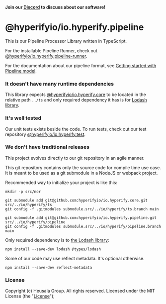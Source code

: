 **Join our [Discord](https://discord.gg/UBTrHxA78f) to discuss about our software!**

# @hyperifyio/io.hyperify.pipeline

This is our Pipeline Processor Library written in TypeScript.

For the installable Pipeline Runner, check out [@hyperifyio/io.hyperify.pipeline-runner](https://github.com/hyperifyio/io.hyperify.pipeline-runner).

For the documentation about our pipeline format, see [Getting started with Pipeline model](https://www.sendanor.com/pipelines/model/).

### It doesn't have many runtime dependencies

This library expects [@hyperifyio/io.hyperify.core](https://github.com/hyperifyio/io.hyperify.core) to be located 
in the relative path `../ts` and only required dependency it has is for [Lodash 
library](https://lodash.com/).

### It's well tested

Our unit tests exists beside the code. To run tests, check out our test repository 
[@hyperifyio/io.hyperify.test](https://github.com/hyperifyio/io.hyperify.test).

### We don't have traditional releases

This project evolves directly to our git repository in an agile manner.

This git repository contains only the source code for compile time use case. It is meant to be used 
as a git submodule in a NodeJS or webpack project.

Recommended way to initialize your project is like this:

```
mkdir -p src/nor

git submodule add git@github.com:hyperifyio/io.hyperify.core.git src/../io/hyperify/ts
git config -f .gitmodules submodule.src/../io/hyperify/ts.branch main

git submodule add git@github.com:hyperifyio/io.hyperify.pipeline.git src/../io/hyperify/pipeline
git config -f .gitmodules submodule.src/../io/hyperify/pipeline.branch main
```

Only required dependency is to [the Lodash library](https://lodash.com/):

```
npm install --save-dev lodash @types/lodash
```

Some of our code may use reflect metadata. It's optional otherwise.

```
npm install --save-dev reflect-metadata
```

### License

Copyright (c) Heusala Group. All rights reserved. Licensed under the MIT License (the "[License](LICENSE)");

